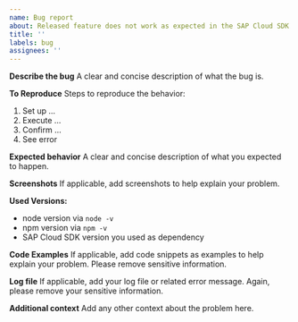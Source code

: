 ```yaml
---
name: Bug report
about: Released feature does not work as expected in the SAP Cloud SDK for JavaScript / TypeScript.
title: ''
labels: bug
assignees: ''
---
```


<!-- Please note that this repository is for JavaScript / TypeScript related issues only. If you have a question about the SAP Cloud SDK for Java open a question on StackOverflow: https://stackoverflow.com/questions/tagged/sap-cloud-sdk+java -->

**Describe the bug**
A clear and concise description of what the bug is.

**To Reproduce**
Steps to reproduce the behavior:
1. Set up ...
2. Execute ...
3. Confirm ...
4. See error

**Expected behavior**
A clear and concise description of what you expected to happen.

**Screenshots**
If applicable, add screenshots to help explain your problem.

**Used Versions:**
 - node version via `node -v`
 - npm version via `npm -v`
 - SAP Cloud SDK version you used as dependency

**Code Examples**
If applicable, add code snippets as examples to help explain your problem. Please remove sensitive information.

**Log file**
If applicable, add your log file or related error message. Again, please remove your sensitive information.

**Additional context**
Add any other context about the problem here.

